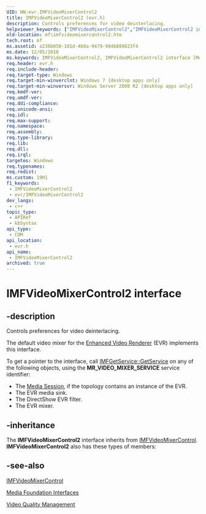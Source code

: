 ```yaml
---
UID: NN:evr.IMFVideoMixerControl2
title: IMFVideoMixerControl2 (evr.h)
description: Controls preferences for video deinterlacing.
helpviewer_keywords: ["IMFVideoMixerControl2","IMFVideoMixerControl2 interface [Media Foundation]","IMFVideoMixerControl2 interface [Media Foundation]","described","evr/IMFVideoMixerControl2","mf.imfvideomixercontrol2"]
old-location: mf\imfvideomixercontrol2.htm
tech.root: mf
ms.assetid: a238b050-101d-4b8a-9479-984b889823f4
ms.date: 12/05/2018
ms.keywords: IMFVideoMixerControl2, IMFVideoMixerControl2 interface [Media Foundation], IMFVideoMixerControl2 interface [Media Foundation],described, evr/IMFVideoMixerControl2, mf.imfvideomixercontrol2
req.header: evr.h
req.include-header: 
req.target-type: Windows
req.target-min-winverclnt: Windows 7 [desktop apps only]
req.target-min-winversvr: Windows Server 2008 R2 [desktop apps only]
req.kmdf-ver: 
req.umdf-ver: 
req.ddi-compliance: 
req.unicode-ansi: 
req.idl: 
req.max-support: 
req.namespace: 
req.assembly: 
req.type-library: 
req.lib: 
req.dll: 
req.irql: 
targetos: Windows
req.typenames: 
req.redist: 
ms.custom: 19H1
f1_keywords:
 - IMFVideoMixerControl2
 - evr/IMFVideoMixerControl2
dev_langs:
 - c++
topic_type:
 - APIRef
 - kbSyntax
api_type:
 - COM
api_location:
 - evr.h
api_name:
 - IMFVideoMixerControl2
archived: true
---
```


# IMFVideoMixerControl2 interface


## -description

Controls preferences for video deinterlacing.

The default video mixer for the <a href="/windows/desktop/medfound/enhanced-video-renderer">Enhanced Video Renderer</a> (EVR) implements this interface.

To get a pointer to the interface, call <a href="/windows/desktop/api/mfidl/nf-mfidl-imfgetservice-getservice">IMFGetService::GetService</a> on any of the following objects, using the <b>MR_VIDEO_MIXER_SERVICE</b> service identifier:
<ul>
<li>The <a href="/windows/desktop/medfound/media-session">Media Session</a>, if the topology contains an instance of the EVR.</li>
<li>The EVR media sink.</li>
<li>The  DirectShow EVR filter.</li>
<li>The EVR mixer.</li>
</ul>

## -inheritance

The <b>IMFVideoMixerControl2</b> interface inherits from <a href="/windows/desktop/api/evr/nn-evr-imfvideomixercontrol">IMFVideoMixerControl</a>. <b>IMFVideoMixerControl2</b> also has these types of members:

## -see-also

<a href="/windows/desktop/api/evr/nn-evr-imfvideomixercontrol">IMFVideoMixerControl</a>



<a href="/windows/desktop/medfound/media-foundation-interfaces">Media Foundation Interfaces</a>



<a href="/windows/desktop/medfound/video-quality-management">Video Quality Management</a>
